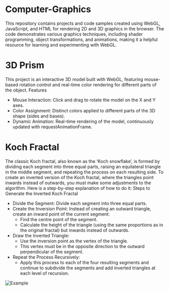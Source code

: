 # Computer-Graphics
This repository contains projects and code samples created using WebGL, JavaScript, and HTML for rendering 2D and 3D graphics in the browser. The code demonstrates various graphics techniques, including shader programming, object transformations, and animations, making it a helpful resource for learning and experimenting with WebGL.

# 3D Prism

This project is an interactive 3D model built with WebGL, featuring mouse-based rotation control and real-time color rendering for different parts of the object.
Features
- Mouse Interaction: Click and drag to rotate the model on the X and Y axes.
- Color Assignment: Distinct colors applied to different parts of the 3D shape (sides and bases).
- Dynamic Animation: Real-time rendering of the model, continuously updated with requestAnimationFrame.

# Koch Fractal

The classic Koch fractal, also known as the ‘Koch snowflake’, is formed by dividing each segment into three equal parts, raising an equilateral triangle in the middle segment, and repeating the process on each resulting side. To create an inverted version of the Koch fractal, where the triangles point inwards instead of outwards, you must make some adjustments to the algorithm. Here is a step-by-step explanation of how to do it:
Steps to Generate the Inverted Koch Fractal
- Divide the Segment: Divide each segment into three equal parts.
- Create the Inversion Point: Instead of creating an outward triangle, create an inward point of the current segment:
  - Find the centre point of the segment.
  - Calculate the height of the triangle (using the same proportions as in the original fractal) but inwards instead of outwards.
- Draw the Inverted Triangle:
  - Use the inversion point as the vertex of the triangle.
  - This vertex must be in the opposite direction to the outward perpendicular of the segment.
- Repeat the Process Recursively:
  - Apply this process to each of the four resulting segments and continue to subdivide the segments and add inverted triangles at each level of recursion.

![Example](Computer-Graphics/Koch-Fractal/fractal.gif)

